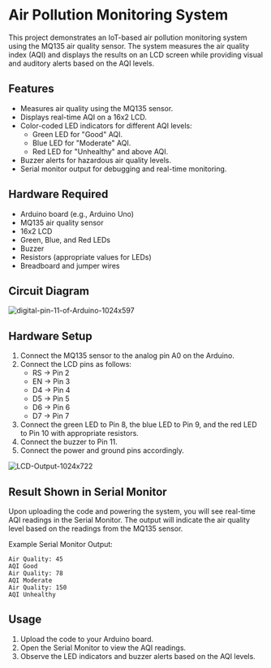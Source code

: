 # Air Pollution Monitoring System

This project demonstrates an IoT-based air pollution monitoring system using the MQ135 air quality sensor. The system measures the air quality index (AQI) and displays the results on an LCD screen while providing visual and auditory alerts based on the AQI levels.

## Features

- Measures air quality using the MQ135 sensor.
- Displays real-time AQI on a 16x2 LCD.
- Color-coded LED indicators for different AQI levels:
  - Green LED for "Good" AQI.
  - Blue LED for "Moderate" AQI.
  - Red LED for "Unhealthy" and above AQI.
- Buzzer alerts for hazardous air quality levels.
- Serial monitor output for debugging and real-time monitoring.

## Hardware Required

- Arduino board (e.g., Arduino Uno)
- MQ135 air quality sensor
- 16x2 LCD
- Green, Blue, and Red LEDs
- Buzzer
- Resistors (appropriate values for LEDs)
- Breadboard and jumper wires

## Circuit Diagram

![digital-pin-11-of-Arduino-1024x597](https://github.com/user-attachments/assets/c143ca86-55e7-4e5c-b48e-0cb4628d1c0c)

## Hardware Setup

1. Connect the MQ135 sensor to the analog pin A0 on the Arduino.
2. Connect the LCD pins as follows:
   - RS -> Pin 2
   - EN -> Pin 3
   - D4 -> Pin 4
   - D5 -> Pin 5
   - D6 -> Pin 6
   - D7 -> Pin 7
3. Connect the green LED to Pin 8, the blue LED to Pin 9, and the red LED to Pin 10 with appropriate resistors.
4. Connect the buzzer to Pin 11.
5. Connect the power and ground pins accordingly.

![LCD-Output-1024x722](https://github.com/user-attachments/assets/cba20a6c-5953-4d32-aa7a-1465ce32ce3e)

## Result Shown in Serial Monitor

Upon uploading the code and powering the system, you will see real-time AQI readings in the Serial Monitor. The output will indicate the air quality level based on the readings from the MQ135 sensor.

Example Serial Monitor Output:
```
Air Quality: 45
AQI Good
Air Quality: 78
AQI Moderate
Air Quality: 150
AQI Unhealthy
```

## Usage

1. Upload the code to your Arduino board.
2. Open the Serial Monitor to view the AQI readings.
3. Observe the LED indicators and buzzer alerts based on the AQI levels.
